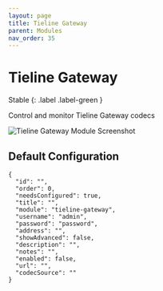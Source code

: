 ```yaml
---
layout: page
title: Tieline Gateway
parent: Modules
nav_order: 35
---
```


# Tieline Gateway

Stable
{: .label .label-green }

Control and monitor Tieline Gateway codecs

![Tieline Gateway Module Screenshot](/bug/assets/images/screenshots/module-tieline-gateway.png)

## Default Configuration

```
{
  "id": "",
  "order": 0,
  "needsConfigured": true,
  "title": "",
  "module": "tieline-gateway",
  "username": "admin",
  "password": "password",
  "address": "",
  "showAdvanced": false,
  "description": "",
  "notes": "",
  "enabled": false,
  "url": "",
  "codecSource": ""
}
```

